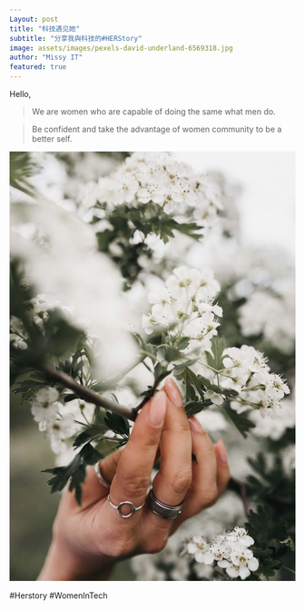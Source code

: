 ```yaml
---
Layout: post
title: "科技遇见她"
subtitle: "分享我與科技的#HERStory"
image: assets/images/pexels-david-underland-6569318.jpg
author: "Missy IT"
featured: true
---
```



Hello, 

>We are women who are capable of doing the same what men do.

>Be confident and take the advantage of women community to be a better self.

![200](../assets/images/pexels-monica-turlui-7137553.jpg)

#Herstory #WomenInTech
